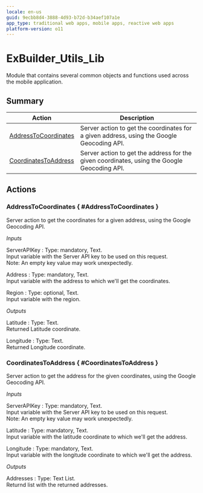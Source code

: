 ```yaml
---
locale: en-us
guid: 9ecbb8d4-3888-4d93-b72d-b34aef107a1e
app_type: traditional web apps, mobile apps, reactive web apps
platform-version: o11
---
```


# ExBuilder_Utils_Lib

Module that contains several common objects and functions used across the mobile application.

## Summary

Action | Description
---|---
[AddressToCoordinates](<#AddressToCoordinates>) | Server action to get the coordinates for a given address, using the Google Geocoding API.
[CoordinatesToAddress](<#CoordinatesToAddress>) | Server action to get the address for the given coordinates, using the Google Geocoding API.

## Actions

### AddressToCoordinates { #AddressToCoordinates }

Server action to get the coordinates for a given address, using the Google Geocoding API.

*Inputs*

ServerAPIKey
:   Type: mandatory, Text.  
    Input variable with the Server API key to be used on this request.  
    Note: An empty key value may work unexpectedly.

Address
:   Type: mandatory, Text.  
    Input variable with the address to which we'll get the coordinates.

Region
:   Type: optional, Text.  
    Input variable with the region.

*Outputs*

Latitude
:   Type: Text.  
    Returned Latitude coordinate.

Longitude
:   Type: Text.  
    Returned Longitude coordinate.

### CoordinatesToAddress { #CoordinatesToAddress }

Server action to get the address for the given coordinates, using the Google Geocoding API.

*Inputs*

ServerAPIKey
:   Type: mandatory, Text.  
    Input variable with the Server API key to be used on this request.  
    Note: An empty key value may work unexpectedly.

Latitude
:   Type: mandatory, Text.  
    Input variable with the latitude coordinate to which we'll get the address.

Longitude
:   Type: mandatory, Text.  
    Input variable with the longitude coordinate to which we'll get the address.

*Outputs*

Addresses
:   Type: Text List.  
    Returnd list with the returned addresses.



